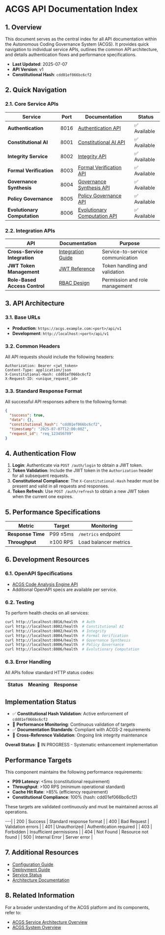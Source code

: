 # ACGS API Documentation Index

<!-- Constitutional Hash: cdd01ef066bc6cf2 -->

## 1. Overview

This document serves as the central index for all API documentation within the Autonomous Coding Governance System (ACGS). It provides quick navigation to individual service APIs, outlines the common API architecture, and details authentication flows and performance specifications.

- **Last Updated**: 2025-07-07
- **API Version**: v1
- **Constitutional Hash**: `cdd01ef066bc6cf2`

## 2. Quick Navigation

### 2.1. Core Service APIs

| Service | Port | Documentation | Status |
|---------|------|---------------|--------|
| **Authentication** | 8016 | [Authentication API](authentication.md) | ✅ Available |
| **Constitutional AI** | 8001 | [Constitutional AI API](constitutional-ai.md) | ✅ Available |
| **Integrity Service** | 8002 | [Integrity API](integrity.md) | ✅ Available |
| **Formal Verification** | 8003 | [Formal Verification API](formal-verification.md) | ✅ Available |
| **Governance Synthesis** | 8004 | [Governance Synthesis API](governance_synthesis.md) | ✅ Available |
| **Policy Governance** | 8005 | [Policy Governance API](policy-governance.md) | ✅ Available |
| **Evolutionary Computation** | 8006 | [Evolutionary Computation API](evolutionary-computation.md) | ✅ Available |

### 2.2. Integration APIs

| API | Documentation | Purpose |
|-----|---------------|---------|
| **Cross-Service Integration** | [Integration Guide](../integration/ACGS_SERVICE_INTEGRATION_GUIDE.md) | Service-to-service communication |
| **JWT Token Management** | [JWT Reference](jwt.md) | Token handling and validation |
| **Role-Based Access Control** | [RBAC Design](rbac.md) | Permission and role management |

## 3. API Architecture

### 3.1. Base URLs

- **Production**: `https://acgs.example.com:<port>/api/v1`
- **Development**: `http://localhost:<port>/api/v1`

### 3.2. Common Headers

All API requests should include the following headers:

```http
Authorization: Bearer <jwt_token>
Content-Type: application/json
X-Constitutional-Hash: cdd01ef066bc6cf2
X-Request-ID: <unique_request_id>
```

### 3.3. Standard Response Format

All successful API responses adhere to the following format:

```json
{
  "success": true,
  "data": {},
  "constitutional_hash": "cdd01ef066bc6cf2",
  "timestamp": "2025-07-07T12:00:00Z",
  "request_id": "req_123456789"
}
```

## 4. Authentication Flow

1. **Login**: Authenticate via `POST /auth/login` to obtain a JWT token.
2. **Token Validation**: Include the JWT token in the `Authorization` header for all subsequent requests.
3. **Constitutional Compliance**: The `X-Constitutional-Hash` header must be present and valid in all requests and responses.
4. **Token Refresh**: Use `POST /auth/refresh` to obtain a new JWT token when the current one expires.

## 5. Performance Specifications

| Metric | Target | Monitoring |
|--------|--------|------------|
| **Response Time** | P99 ≤5ms | `/metrics` endpoint |
| **Throughput** | ≥100 RPS | Load balancer metrics |

## 6. Development Resources

### 6.1. OpenAPI Specifications

- [ACGS Code Analysis Engine API](../architecture/ACGS_CODE_ANALYSIS_ENGINE_ARCHITECTURE.md)
- Additional OpenAPI specs are available per service.

### 6.2. Testing

To perform health checks on all services:

```bash
curl http://localhost:8016/health  # Auth
curl http://localhost:8002/health  # Constitutional AI
curl http://localhost:8002/health  # Integrity
curl http://localhost:8004/health  # Formal Verification
curl http://localhost:8004/health  # Governance Synthesis
curl http://localhost:8006/health  # Policy Governance
curl http://localhost:8006/health  # Evolutionary Computation
```

### 6.3. Error Handling

All APIs follow standard HTTP status codes:

| Status | Meaning | Response |
|--------|---------|-------

## Implementation Status

- ✅ **Constitutional Hash Validation**: Active enforcement of `cdd01ef066bc6cf2`
- 🔄 **Performance Monitoring**: Continuous validation of targets
- ✅ **Documentation Standards**: Compliant with ACGS-2 requirements
- 🔄 **Cross-Reference Validation**: Ongoing link integrity maintenance

**Overall Status**: 🔄 IN PROGRESS - Systematic enhancement implementation

## Performance Targets

This component maintains the following performance requirements:

- **P99 Latency**: <5ms (constitutional requirement)
- **Throughput**: >100 RPS (minimum operational standard)
- **Cache Hit Rate**: >85% (efficiency requirement)
- **Constitutional Compliance**: 100% (hash: cdd01ef066bc6cf2)

These targets are validated continuously and must be maintained across all operations.

---|
| 200 | Success | Standard response format |
| 400 | Bad Request | Validation errors |
| 401 | Unauthorized | Authentication required |
| 403 | Forbidden | Insufficient permissions |
| 404 | Not Found | Resource not found |
| 500 | Internal Error | Server error |

## 7. Additional Resources

- [Configuration Guide](../README.md)
- [Deployment Guide](../deployment/ACGS_PGP_SETUP_GUIDE.md)
- [Service Status](../operations/SERVICE_STATUS.md)
- [Architecture Documentation](../README.md)

## 8. Related Information

For a broader understanding of the ACGS platform and its components, refer to:

- [ACGS Service Architecture Overview](../ACGS_SERVICE_OVERVIEW.md)
- [ACGS System Overview](../architecture/SYSTEM_OVERVIEW.md)
